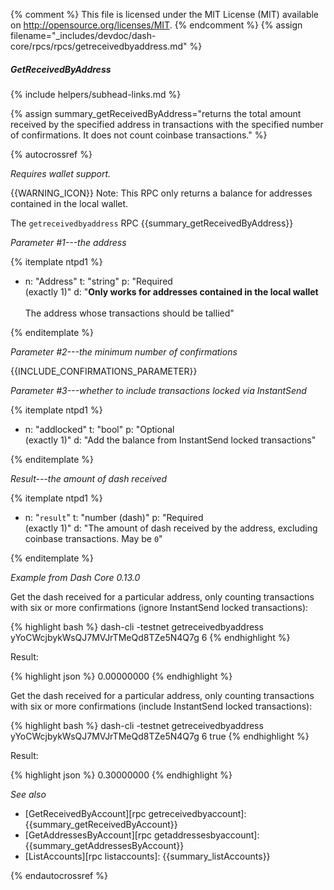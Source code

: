 {% comment %}
This file is licensed under the MIT License (MIT) available on
http://opensource.org/licenses/MIT.
{% endcomment %}
{% assign filename="_includes/devdoc/dash-core/rpcs/rpcs/getreceivedbyaddress.md" %}

##### GetReceivedByAddress
{% include helpers/subhead-links.md %}

{% assign summary_getReceivedByAddress="returns the total amount received by the specified address in transactions with the specified number of confirmations. It does not count coinbase transactions." %}

<!-- __ -->

{% autocrossref %}

*Requires wallet support.*

{{WARNING_ICON}} Note: This RPC only returns a balance for addresses contained in the local wallet.

The `getreceivedbyaddress` RPC {{summary_getReceivedByAddress}}

*Parameter #1---the address*

{% itemplate ntpd1 %}
- n: "Address"
  t: "string"
  p: "Required<br>(exactly 1)"
  d: "__Only works for addresses contained in the local wallet__<br><br>The address whose transactions should be tallied"

{% enditemplate %}

*Parameter #2---the minimum number of confirmations*

{{INCLUDE_CONFIRMATIONS_PARAMETER}}

*Parameter #3---whether to include transactions locked via InstantSend*

{% itemplate ntpd1 %}
- n: "addlocked"
  t: "bool"
  p: "Optional<br>(exactly 1)"
  d: "Add the balance from InstantSend locked transactions"

{% enditemplate %}

*Result---the amount of dash received*

{% itemplate ntpd1 %}
- n: "`result`"
  t: "number (dash)"
  p: "Required<br>(exactly 1)"
  d: "The amount of dash received by the address, excluding coinbase transactions.  May be `0`"

{% enditemplate %}

*Example from Dash Core 0.13.0*

Get the dash received for a particular address, only counting
transactions with six or more confirmations (ignore InstantSend locked transactions):

{% highlight bash %}
dash-cli -testnet getreceivedbyaddress yYoCWcjbykWsQJ7MVJrTMeQd8TZe5N4Q7g 6
{% endhighlight %}

Result:

{% highlight json %}
0.00000000
{% endhighlight %}

Get the dash received for a particular address, only counting
transactions with six or more confirmations (include InstantSend locked transactions):

{% highlight bash %}
dash-cli -testnet getreceivedbyaddress yYoCWcjbykWsQJ7MVJrTMeQd8TZe5N4Q7g 6 true
{% endhighlight %}

Result:

{% highlight json %}
0.30000000
{% endhighlight %}


*See also*

* [GetReceivedByAccount][rpc getreceivedbyaccount]: {{summary_getReceivedByAccount}}
* [GetAddressesByAccount][rpc getaddressesbyaccount]: {{summary_getAddressesByAccount}}
* [ListAccounts][rpc listaccounts]: {{summary_listAccounts}}

{% endautocrossref %}
